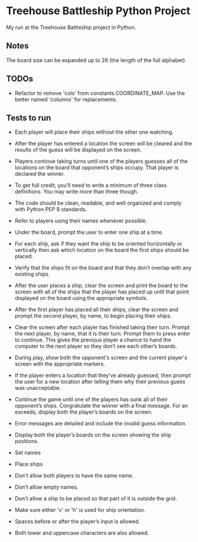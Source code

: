 Treehouse Battleship Python Project
===================================

My run at the Treehouse Battleship project in Python.

Notes
-----

The board size can be expanded up to 26 (the length of the full alphabet)


TODOs
-----

- Refactor to remove 'cols' from constants.COORDINATE_MAP. Use the better named 'columns' for replacements. 




Tests to run
------------

- Each player will place their ships without the other one watching.
- After the player has entered a location the screen will be cleared and the results of the guess will be displayed on the screen.
- Players continue taking turns until one of the players guesses all of the locations on the board that opponent’s ships occupy. That player is declared the winner.
- To get full credit, you’ll need to write a minimum of three class definitions. You may write more than three though.
- The code should be clean, readable, and well organized and comply with Python PEP 8 standards.
- Refer to players using their names whenever possible.
- Under the board, prompt the user to enter one ship at a time.
- For each ship, ask if they want the ship to be oriented horizontally or vertically then ask which location on the board the first ships should be placed.
- Verify that the ships fit on the board and that they don’t overlap with any existing ships. 
- After the user places a ship, clear the screen and print the board to the screen with all of the ships that the player has placed up until that point displayed on the board using the appropriate symbols.
- After the first player has placed all their ships, clear the screen and prompt the second player, by name, to begin placing their ships.
- Clear the screen after each player has finished taking their turn. Prompt the next player, by name, that it is their turn. Prompt them to press enter to continue. This gives the previous player a chance to hand the computer to the next player so they don’t see each other’s boards.
- During play, show both the opponent's screen and the current player's screen with the appropriate markers.
- If the player enters a location that they’ve already guessed, then prompt the user for a new location after telling them why their previous guess was unacceptable.
- Continue the game until one of the players has sunk all of their opponent’s ships. Congratulate the winner with a final message. For an exceeds, display both the player’s boards on the screen.
- Error messages are detailed and include the invalid guess information.
- Display both the player’s boards on the screen showing the ship positions.
- Set names
- Place ships

- Don't allow both players to have the same name. 
- Don't allow empty names.
- Don't allow a ship to be placed so that part of it is outside the grid. 
- Make sure either 'v' or 'h' is used for ship orientation. 
- Spaces before or after the player’s input is allowed. 
- Both lower and uppercase characters are also allowed. 


